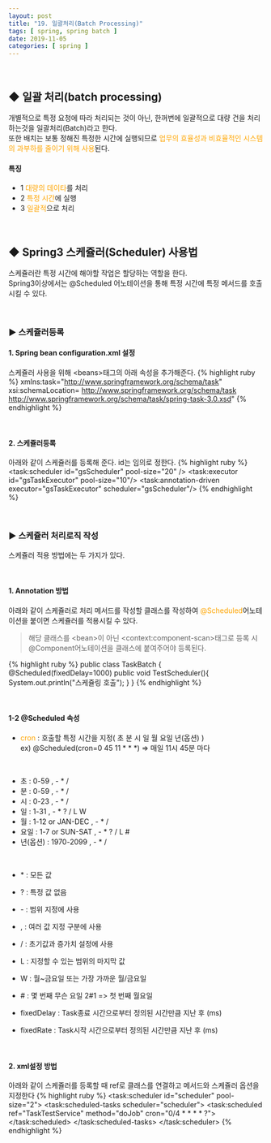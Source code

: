 ```yaml
---
layout: post
title: "19. 일괄처리(Batch Processing)"
tags: [ spring, spring batch ]
date: 2019-11-05
categories: [ spring ]
---
```


<p align="center">
    
</p><br/>

## ◆ 일괄 처리(batch processing)
개별적으로 특정 요청에 따라 처리되는 것이 아닌, 한꺼번에 일괄적으로 대량 건을 처리하는것을 일괄처리(Batch)라고 한다.<br/>
또한 배치는 보통 정해진 특정한 시간에 실행되므로 <font color="orange">업무의 효율성과 비효율적인 시스템의 과부하를 줄이기 위해 사용</font>된다.

#### 특징
- 1 <font color="orange">대량의 데이타</font>를 처리
- 2 <font color="orange">특정 시간</font>에 실행 
- 3 <font color="orange">일괄적</font>으로 처리

<br/>

## ◆ Spring3 스케쥴러(Scheduler) 사용법
스케쥴러란 특정 시간에 해야할 작업은 할당하는 역할을 한다.<br/>
Spring3이상에서는 @Scheduled 어노테이션을 통해 특정 시간에 특정 메서드를 호출시킬 수 있다.

<br/>

### ▶ 스케쥴러등록

#### 1. Spring bean configuration.xml 설정
스케쥴러 사용을 위해 &lt;beans>태그의 아래 속성을 추가해준다.
{% highlight ruby %}
xmlns:task="http://www.springframework.org/schema/task"
xsi:schemaLocation=
http://www.springframework.org/schema/task
http://www.springframework.org/schema/task/spring-task-3.0.xsd"
{% endhighlight %}

<br/>

#### 2. 스케쥴러등록
아래와 같이 스케쥴러를 등록해 준다. id는 임의로 정한다.
{% highlight ruby %}
<task:scheduler id="gsScheduler" pool-size="20" />
<task:executor id="gsTaskExecutor" pool-size="10"/>
<task:annotation-driven executor="gsTaskExecutor" scheduler="gsScheduler"/>
{% endhighlight %}

<br/>

### ▶ 스케쥴러 처리로직 작성
스케쥴러 적용 방법에는 두 가지가 있다.

<br/>

#### 1. Annotation 방법
아래와 같이 스케쥴러로 처리 메서드를 작성할 클래스를 작성하여 <font color="orange">@Scheduled</font>어노테이션을 붙이면 스케쥴러를 적용시킬 수 있다.<br/>
> 해당 클래스를 &lt;bean>이 아닌 &lt;context:component-scan>태그로 등록 시 @Component어노테이션을 클래스에 붙여주어야 등록된다.

{% highlight ruby %}
public class TaskBatch {
    @Scheduled(fixedDelay=1000)
    public void TestScheduler(){
        System.out.println("스케쥴링 호출");
    }
}
{% endhighlight %}

<br/>

#### 1-2 @Scheduled 속성
- <font color="orange">cron</font>
: 호출할 특정 시간을 지정( 초 분 시 일 월 요일 년(옵션) )<br/>
ex) @Scheduled(cron=0 45 11 * * *) => 매일 11시 45분 마다
<br/>


- 초 : 0-59 , - * / 
- 분 : 0-59 , - * / 
- 시 : 0-23 , - * / 
- 일 : 1-31 , - * ? / L W 
- 월 : 1-12 or JAN-DEC , - * /
- 요일 : 1-7 or SUN-SAT , - * ? / L #  
- 년(옵션) : 1970-2099 , - * / 

<br/>

- \* : 모든 값
- ? : 특정 값 없음
- \- : 범위 지정에 사용
- , : 여러 값 지정 구분에 사용
- / : 초기값과 증가치 설정에 사용
- L : 지정할 수 있는 범위의 마지막 값
- W : 월~금요일 또는 가장 가까운 월/금요일
- \# : 몇 번째 무슨 요일 2#1 => 첫 번째 월요일


- fixedDelay
: Task종료 시간으로부터 정의된 시간만큼 지난 후 (ms)
- fixedRate
: Task시작 시간으로부터 정의된 시간만큼 지난 후 (ms)

<br/>

#### 2. xml설정 방법
아래와 같이 스케쥴러를 등록할 때 ref로 클래스를 연결하고 메서드와 스케쥴러 옵션을 지정한다
{% highlight ruby %}
<task:scheduler id="scheduler" pool-size="2">
    <task:scheduled-tasks scheduler="scheduler">
        <task:scheduled ref="TaskTestService" method="doJob" cron="0/4 * * * * ?">
        </task:scheduled>
    </task:scheduled-tasks> 
</task:scheduler>
{% endhighlight %}




<br/>